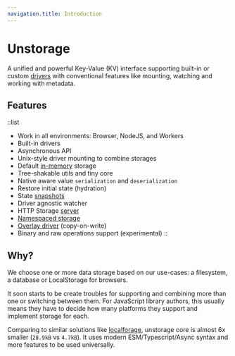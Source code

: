 ```yaml
---
navigation.title: Introduction
---
```


# Unstorage

A unified and powerful Key-Value (KV) interface supporting built-in or custom [drivers](/drivers/custom) with conventional features like mounting, watching and working with metadata.

## Features

::list

- Work in all environments: Browser, NodeJS, and Workers
- Built-in drivers
- Asynchronous API
- Unix-style driver mounting to combine storages
- Default [in-memory](/drivers/memory) storage
- Tree-shakable utils and tiny core
- Native aware value `serialization` and `deserialization`
- Restore initial state (hydration)
- State [snapshots](/utils#snapshots)
- Driver agnostic watcher
- HTTP Storage [server](/server)
- [Namespaced storage](/utils)
- [Overlay driver](/drivers/overlay) (copy-on-write)
- Binary and raw operations support (experimental)
  ::

## Why?

We choose one or more data storage based on our use-cases: a filesystem, a database or LocalStorage for browsers.

It soon starts to be create troubles for supporting and combining more than one or switching between them. For JavaScript library authors, this usually means they have to decide how many platforms they support and implement storage for each.

Comparing to similar solutions like [localforage](https://localforage.github.io/localForage/), unstorage core is almost 6x smaller (`28.9kB` vs `4.7kB`). It uses modern ESM/Typescript/Async syntax and more features to be used universally.
